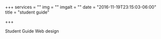 +++
services = ""
img = ""
imgalt = ""
date = "2016-11-19T23:15:03-06:00"
title = "student guide"

+++
<div class="portfolio web" data-cat="web">
  <div class="portfolio-wrapper">						
    <img src="img/portfolios/web/2.jpg" alt="" />
    <div class="label">
      <div class="label-text">
        <a class="text-title">Student Guide</a>
        <span class="text-category">Web design</span>
      </div>
      <div class="label-bg"></div>
    </div>
  </div>
</div>
